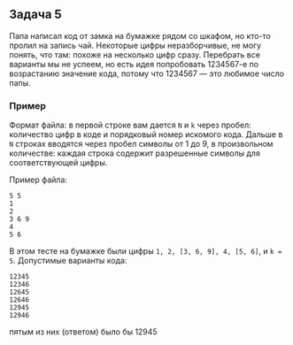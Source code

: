 ## Задача 5

Папа написал код от замка на бумажке рядом со шкафом, но кто-то пролил на запись чай. Некоторые цифры неразборчивые, не могу понять, что там: похоже на несколько цифр сразу. Перебрать все варианты мы не успеем, но есть идея попробовать 1234567-е по возрастанию значение кода, потому что 1234567 — это любимое число папы.

### Пример

Формат файла: в первой строке вам дается `N` и `k` через пробел: количество цифр в коде и порядковый номер искомого кода. Дальше в `N` строках вводятся через пробел символы от 1 до 9, в произвольном количестве: каждая строка содержит разрешенные символы для соответствующей цифры.

Пример файла:
```
5 5
1
2
3 6 9
4
5 6
```

В этом тесте на бумажке были цифры `1, 2, [3, 6, 9], 4, [5, 6]`, и `k = 5`. Допустимые варианты кода:
```
12345
12346
12645
12646
12945
12946
```
пятым из них (ответом) было бы 12945
